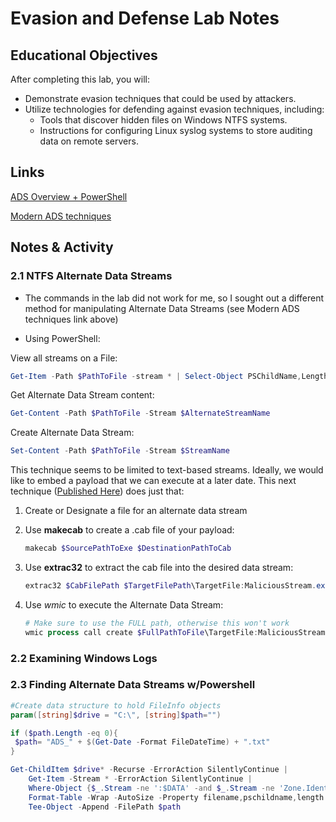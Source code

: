 # Evasion and Defense Lab Notes

## Educational Objectives

After completing this lab, you will:

* Demonstrate evasion techniques that could be used by attackers.
* Utilize technologies for defending against evasion techniques, including:
  * Tools that discover hidden files on Windows NTFS systems.
  * Instructions for configuring Linux syslog systems to store auditing data on remote servers.

## Links

[ADS Overview + PowerShell](https://blogs.technet.microsoft.com/askcore/2013/03/24/alternate-data-streams-in-ntfs/)

[Modern ADS techniques](https://oddvar.moe/2018/04/11/putting-data-in-alternate-data-streams-and-how-to-execute-it-part-2/)

## Notes & Activity

### 2.1 NTFS Alternate Data Streams

* The commands in the lab did not work for me, so I sought out a different method for manipulating Alternate Data Streams (see Modern ADS techniques link above)

* Using PowerShell:

View all streams on a File:

```powershell
Get-Item -Path $PathToFile -stream * | Select-Object PSChildName,Length
```

Get Alternate Data Stream content:

```powershell
Get-Content -Path $PathToFile -Stream $AlternateStreamName
```

Create Alternate Data Stream:

```powershell
Set-Content -Path $PathToFile -Stream $StreamName
```

This technique seems to be limited to text-based streams. Ideally, we would like to embed a payload that we can execute at a later date. This next technique ([Published Here](https://oddvar.moe/2018/04/11/putting-data-in-alternate-data-streams-and-how-to-execute-it-part-2/)) does just that:

1. Create or Designate a file for an alternate data stream
2. Use **makecab** to create a .cab file of your payload:

    ```powershell
    makecab $SourcePathToExe $DestinationPathToCab
    ```

3. Use **extrac32** to extract the cab file into the desired data stream:

    ```powershell
    extrac32 $CabFilePath $TargetFilePath\TargetFile:MaliciousStream.exe
    ```

4. Use *wmic* to execute the Alternate Data Stream:

    ```powershell
    # Make sure to use the FULL path, otherwise this won't work
    wmic process call create $FullPathToFile\TargetFile:MaliciousStream.exe
    ```

### 2.2 Examining Windows Logs

### 2.3 Finding Alternate Data Streams w/Powershell

```powershell
#Create data structure to hold FileInfo objects
param([string]$drive = "C:\", [string]$path="")

if ($path.Length -eq 0){
 $path= "ADS_" + $(Get-Date -Format FileDateTime) + ".txt"
}

Get-ChildItem $drive* -Recurse -ErrorAction SilentlyContinue |
    Get-Item -Stream * -ErrorAction SilentlyContinue |
    Where-Object {$_.Stream -ne ':$DATA' -and $_.Stream -ne 'Zone.Identifier'} |
    Format-Table -Wrap -AutoSize -Property filename,pschildname,length |
    Tee-Object -Append -FilePath $path
```
